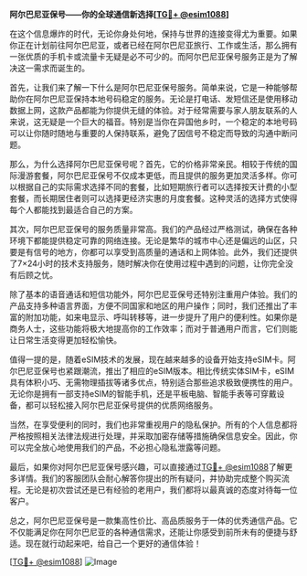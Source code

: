 **阿尔巴尼亚保号——你的全球通信新选择[[TG💪+ @esim1088](https://t.me/s/esim1088)]**

在这个信息爆炸的时代，无论你身处何地，保持与世界的连接变得尤为重要。如果你正在计划前往阿尔巴尼亚，或者已经在阿尔巴尼亚旅行、工作或生活，那么拥有一张优质的手机卡或流量卡无疑是必不可少的。而阿尔巴尼亚保号服务正是为了解决这一需求而诞生的。

首先，让我们来了解一下什么是阿尔巴尼亚保号服务。简单来说，它是一种能够帮助你在阿尔巴尼亚保持本地号码稳定的服务。无论是打电话、发短信还是使用移动数据上网，这款产品都能为你提供无缝的体验。对于经常需要与家人朋友联系的人来说，这无疑是一个巨大的福音。特别是当你在异国他乡时，一个稳定的本地号码可以让你随时随地与重要的人保持联系，避免了因信号不稳定而导致的沟通中断问题。

那么，为什么选择阿尔巴尼亚保号呢？首先，它的价格非常亲民。相较于传统的国际漫游套餐，阿尔巴尼亚保号不仅成本更低，而且提供的服务更加灵活多样。你可以根据自己的实际需求选择不同的套餐，比如短期旅行者可以选择按天计费的小型套餐，而长期居住者则可以选择更经济实惠的月度套餐。这种灵活的选择方式使得每个人都能找到最适合自己的方案。

其次，阿尔巴尼亚保号的服务质量非常高。我们的产品经过严格测试，确保在各种环境下都能提供稳定可靠的网络连接。无论是繁华的城市中心还是偏远的山区，只要是有信号的地方，你都可以享受到高质量的通话和上网体验。此外，我们还提供了7×24小时的技术支持服务，随时解决你在使用过程中遇到的问题，让你完全没有后顾之忧。

除了基本的语音通话和短信功能外，阿尔巴尼亚保号还特别注重用户体验。我们的产品支持多种语言界面，方便不同国家和地区的用户操作；同时，我们还推出了丰富的附加功能，如来电显示、呼叫转移等，进一步提升了用户的便利性。如果你是商务人士，这些功能将极大地提高你的工作效率；而对于普通用户而言，它们则能让日常生活变得更加轻松愉快。

值得一提的是，随着eSIM技术的发展，现在越来越多的设备开始支持eSIM卡。阿尔巴尼亚保号也紧跟潮流，推出了相应的eSIM版本。相比传统实体SIM卡，eSIM具有体积小巧、无需物理插拔等诸多优点，特别适合那些追求极致便携性的用户。无论你是拥有一部支持eSIM的智能手机，还是平板电脑、智能手表等可穿戴设备，都可以轻松接入阿尔巴尼亚保号提供的优质网络服务。

当然，在享受便利的同时，我们也非常重视用户的隐私保护。所有的个人信息都将严格按照相关法律法规进行处理，并采取加密存储等措施确保信息安全。因此，你可以完全放心地使用我们的产品，不必担心隐私泄露等问题。

最后，如果你对阿尔巴尼亚保号感兴趣，可以直接通过[TG💪+ @esim1088](https://t.me/s/esim1088)了解更多详情。我们的客服团队会耐心解答你提出的所有疑问，并协助完成整个购买流程。无论是初次尝试还是已有经验的老用户，我们都将以最真诚的态度对待每一位客户。

总之，阿尔巴尼亚保号是一款集高性价比、高品质服务于一体的优秀通信产品。它不仅能满足你在阿尔巴尼亚的各种通信需求，还能让你感受到前所未有的便捷与舒适。现在就行动起来吧，给自己一个更好的通信体验！

[[TG💪+ @esim1088](https://t.me/s/esim1088)] 
![Image](https://i.postimg.cc/4NQfJmqS/Snipaste-2025-05-13-00-14-12.png)